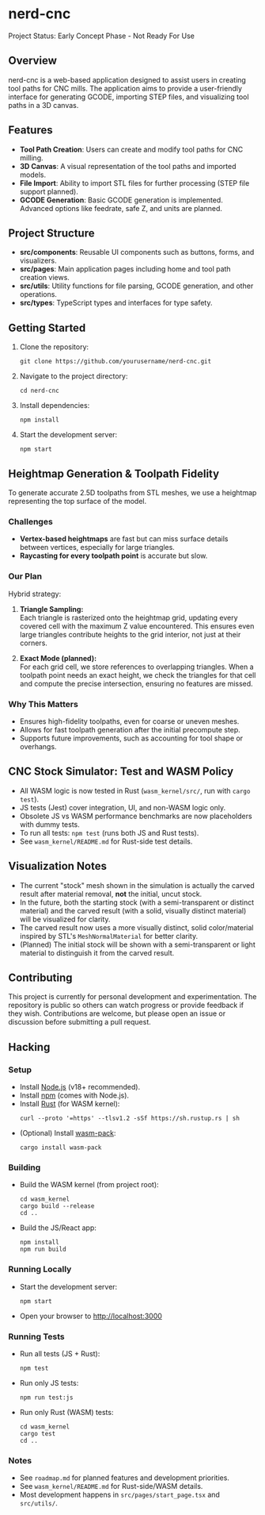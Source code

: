 # nerd-cnc
Project Status: Early Concept Phase - Not Ready For Use

## Overview
nerd-cnc is a web-based application designed to assist users in creating tool paths for CNC mills. The application aims to provide a user-friendly interface for generating GCODE, importing STEP files, and visualizing tool paths in a 3D canvas.

## Features
- **Tool Path Creation**: Users can create and modify tool paths for CNC milling.
- **3D Canvas**: A visual representation of the tool paths and imported models.
- **File Import**: Ability to import STL files for further processing (STEP file support planned).
- **GCODE Generation**: Basic GCODE generation is implemented. Advanced options like feedrate, safe Z, and units are planned.

## Project Structure
- **src/components**: Reusable UI components such as buttons, forms, and visualizers.
- **src/pages**: Main application pages including home and tool path creation views.
- **src/utils**: Utility functions for file parsing, GCODE generation, and other operations.
- **src/types**: TypeScript types and interfaces for type safety.

## Getting Started
1. Clone the repository:
   ```
   git clone https://github.com/yourusername/nerd-cnc.git
   ```
2. Navigate to the project directory:
   ```
   cd nerd-cnc
   ```
3. Install dependencies:
   ```
   npm install
   ```
4. Start the development server:
   ```
   npm start
   ```

## Heightmap Generation & Toolpath Fidelity

To generate accurate 2.5D toolpaths from STL meshes, we use a heightmap representing the top surface of the model.

### Challenges

- **Vertex-based heightmaps** are fast but can miss surface details between vertices, especially for large triangles.
- **Raycasting for every toolpath point** is accurate but slow.

### Our Plan

Hybrid strategy:

1. **Triangle Sampling:**  
   Each triangle is rasterized onto the heightmap grid, updating every covered cell with the maximum Z value encountered. This ensures even large triangles contribute heights to the grid interior, not just at their corners.

2. **Exact Mode (planned):**  
   For each grid cell, we store references to overlapping triangles. When a toolpath point needs an exact height, we check the triangles for that cell and compute the precise intersection, ensuring no features are missed.

### Why This Matters

- Ensures high-fidelity toolpaths, even for coarse or uneven meshes.
- Allows for fast toolpath generation after the initial precompute step.
- Supports future improvements, such as accounting for tool shape or overhangs.

## CNC Stock Simulator: Test and WASM Policy

- All WASM logic is now tested in Rust (`wasm_kernel/src/`, run with `cargo test`).
- JS tests (Jest) cover integration, UI, and non-WASM logic only.
- Obsolete JS vs WASM performance benchmarks are now placeholders with dummy tests.
- To run all tests: `npm test` (runs both JS and Rust tests).
- See `wasm_kernel/README.md` for Rust-side test details.

## Visualization Notes

- The current "stock" mesh shown in the simulation is actually the carved result after material removal, **not** the initial, uncut stock.
- In the future, both the starting stock (with a semi-transparent or distinct material) and the carved result (with a solid, visually distinct material) will be visualized for clarity.
- The carved result now uses a more visually distinct, solid color/material inspired by STL's `MeshNormalMaterial` for better clarity.
- (Planned) The initial stock will be shown with a semi-transparent or light material to distinguish it from the carved result.

## Contributing
This project is currently for personal development and experimentation. The repository is public so others can watch progress or provide feedback if they wish. Contributions are welcome, but please open an issue or discussion before submitting a pull request.

## Hacking

### Setup

- Install [Node.js](https://nodejs.org/) (v18+ recommended).
- Install [npm](https://www.npmjs.com/) (comes with Node.js).
- Install [Rust](https://www.rust-lang.org/tools/install) (for WASM kernel):
  ```
  curl --proto '=https' --tlsv1.2 -sSf https://sh.rustup.rs | sh
  ```
- (Optional) Install [wasm-pack](https://rustwasm.github.io/wasm-pack/):
  ```
  cargo install wasm-pack
  ```

### Building

- Build the WASM kernel (from project root):
  ```
  cd wasm_kernel
  cargo build --release
  cd ..
  ```
- Build the JS/React app:
  ```
  npm install
  npm run build
  ```

### Running Locally

- Start the development server:
  ```
  npm start
  ```
- Open your browser to [http://localhost:3000](http://localhost:3000)

### Running Tests

- Run all tests (JS + Rust):
  ```
  npm test
  ```
- Run only JS tests:
  ```
  npm run test:js
  ```
- Run only Rust (WASM) tests:
  ```
  cd wasm_kernel
  cargo test
  cd ..
  ```

### Notes
- See `roadmap.md` for planned features and development priorities.
- See `wasm_kernel/README.md` for Rust-side/WASM details.
- Most development happens in `src/pages/start_page.tsx` and `src/utils/`.
